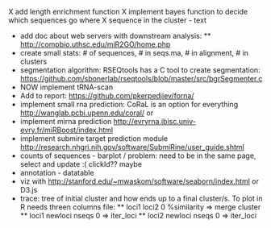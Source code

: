 X add length enrichment function
X implement bayes function to decide which sequences go where
X sequence in the cluster - text
* add doc about web servers with downstream analysis:
** http://compbio.uthsc.edu/miR2GO/home.php
* create small stats: # of sequences, # in seqs.ma, # in alignment, # in clusters
* segmentation algorithm: RSEQtools has a C tool to create segmentation: https://github.com/sbonerlab/rseqtools/blob/master/src/bgrSegmenter.c
* NOW implement tRNA-scan
* Add to report: https://github.com/pkerpedjiev/forna/
* implement small rna  prediction: CoRaL is an option for everything http://wanglab.pcbi.upenn.edu/coral/  or
* implement mirna prediction http://evryrna.ibisc.univ-evry.fr/miRBoost/index.html
* implement submire target prediction module http://research.nhgri.nih.gov/software/SubmiRine/user_guide.shtml
* counts of sequences - barplot / problem: need to be in the same page, select and update :( clickId?? maybe
* annotation - datatable
* viz with http://stanford.edu/~mwaskom/software/seaborn/index.html or D3.js
* trace: tree of initial cluster and how ends up to a final cluster/s. To plot in R needs threen columns file: 
** loci1 loci2 0 %similarity => merge cluster
** loci1 newloci nseqs 0 => iter_loci
** loci2 newloci nseqs 0 => iter_loci
